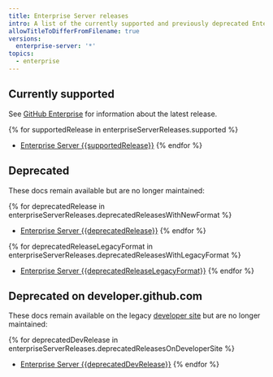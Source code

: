 ```yaml
---
title: Enterprise Server releases
intro: A list of the currently supported and previously deprecated Enterprise Server releases.
allowTitleToDifferFromFilename: true
versions:
  enterprise-server: '*'
topics:
  - enterprise
---
```


## Currently supported

See [GitHub Enterprise](https://github.com/enterprise) for information about the latest release.

{% for supportedRelease in enterpriseServerReleases.supported %}
- [Enterprise Server {{supportedRelease}}](/{{currentLanguage}}/enterprise-server@{{supportedRelease}})
{% endfor %}

## Deprecated

These docs remain available but are no longer maintained:

{% for deprecatedRelease in enterpriseServerReleases.deprecatedReleasesWithNewFormat %}
- [Enterprise Server {{deprecatedRelease}}](/{{currentLanguage}}/enterprise-server@{{deprecatedRelease}})
{% endfor %}

{% for deprecatedReleaseLegacyFormat in enterpriseServerReleases.deprecatedReleasesWithLegacyFormat %}
- [Enterprise Server {{deprecatedReleaseLegacyFormat}}](/{{currentLanguage}}/enterprise/{{deprecatedReleaseLegacyFormat}})
{% endfor %}

## Deprecated on developer.github.com

These docs remain available on the legacy [developer site](https://developer.github.com) but are no longer maintained:

{% for deprecatedDevRelease in enterpriseServerReleases.deprecatedReleasesOnDeveloperSite %}
- [Enterprise Server {{deprecatedDevRelease}}](https://developer.github.com/enterprise/{{deprecatedDevRelease}})
{% endfor %}